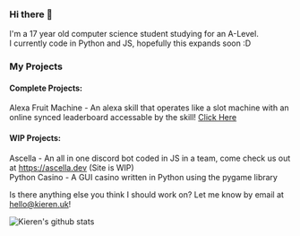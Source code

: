 ### Hi there 👋

I'm a 17 year old computer science student studying for an A-Level.  
I currently code in Python and JS, hopefully this expands soon :D

### My Projects
#### Complete Projects:  
Alexa Fruit Machine - An alexa skill that operates like a slot machine with an online synced leaderboard accessable by the skill! [Click Here](https://github.com/KierenPH/Alexa-fruit-machine)
#### WIP Projects:  
Ascella - An all in one discord bot coded in JS in a team, come check us out at https://ascella.dev (Site is WIP)  
Python Casino - A GUI casino written in Python using the pygame library

Is there anything else you think I should work on? Let me know by email at hello@kieren.uk!


![Kieren's github stats](https://github-readme-stats.vercel.app/api?username=KierenPH&show_icons=true)

